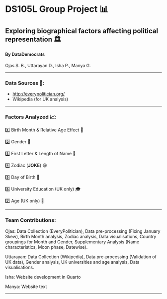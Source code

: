 # DS105L Group Project 📊

## Exploring biographical factors affecting political representation 🏛️

#### By **DataDemocrats**
Ojas S. B., Uttarayan D., Isha P., Manya G.

---

### Data Sources 📁:
- http://everypolitician.org/
- Wikipedia (for UK analysis)

---
### Factors Analyzed 📈:
1️⃣ Birth Month & Relative Age Effect 📅

2️⃣ Gender 🚻

3️⃣ First Letter & Length of Name 🔡

4️⃣ Zodiac (**JOKE**) 😆

5️⃣ Day of Birth 📆

6️⃣ University Education (UK only) 🎓

7️⃣ Age (UK only) 👴

---

### Team Contributions:

Ojas: Data Collection (EveryPolitician), Data pre-processing (Fixing January Skew), Birth Month analysis, Zodiac analysis, Data visualisations, Country groupings for Month and Gender, Supplementary Analysis (Name characteristics, Moon phase, Datewise).

Uttarayan: Data Collection (Wikipedia), Data pre-processing (Validation of UK data), Gender analysis, UK universities and age analysis, Data visualisations.

Isha: Website development in Quarto

Manya: Website text

---
